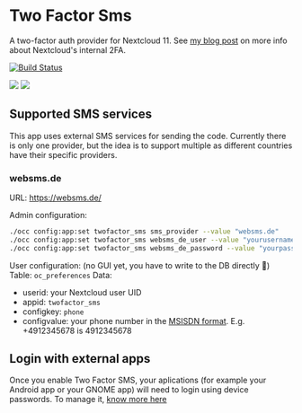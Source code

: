 # Two Factor Sms
A two-factor auth provider for Nextcloud 11. See [my blog post](http://blog.wuc.me/2016/05/30/adding-two-factor-auth-to-owncloud.html) on more info about Nextcloud's internal 2FA.

[![Build Status](https://travis-ci.org/ChristophWurst/twofactor_sms.svg?branch=master)](https://travis-ci.org/ChristophWurst/twofactor_sms)

![](https://raw.githubusercontent.com/ChristophWurst/twofactor_sms/24a9ef4ec5acf6fa00958008118479c759147384/screenshots/challenge1.png)
![](https://raw.githubusercontent.com/ChristophWurst/twofactor_sms/24a9ef4ec5acf6fa00958008118479c759147384/screenshots/challenge2.png)

## Supported SMS services
This app uses external SMS services for sending the code. Currently there is only one provider, but the idea is to support multiple as different countries have their specific providers.

### websms.de
URL: https://websms.de/

Admin configuration:
```bash
./occ config:app:set twofactor_sms sms_provider --value "websms.de"
./occ config:app:set twofactor_sms websms_de_user --value "yourusername"
./occ config:app:set twofactor_sms websms_de_password --value "yourpassword"
```

User configuration:
(no GUI yet, you have to write to the DB directly :speak_no_evil:)
Table: ``oc_preferences``
Data:
- userid: your Nextcloud user UID
- appid: ``twofactor_sms``
- configkey: ``phone``
- configvalue: your phone number in the [MSISDN format](https://en.wikipedia.org/wiki/MSISDN). E.g. +4912345678 is 4912345678

## Login with external apps
Once you enable Two Factor SMS, your aplications (for example your Android app or your GNOME app) will need to login using device passwords. To manage it, [know more here](https://docs.nextcloud.com/server/11/user_manual/session_management.html#managing-devices)
